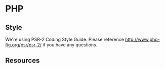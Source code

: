 # PHP

## Style
We're using PSR-2 Coding Style Guide. Please reference http://www.php-fig.org/psr/psr-2/ if you have any questions.

## Resources
